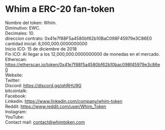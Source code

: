 # Whim a ERC-20 fan-token 
Nombre del token: Whim.  
Diminutivo: EWC.  
Decimales: 10.  
direccion contrato: 0x41e7f88F5a4580bf62b10BaC098F45979e3C86E0  
cantidad inicial: 8,000,000.0000000000  
Inicio ICO: 15 de diciembre de 2018  
Fin ICO: Al llegar a los 12,000,000.0000000000 de monedas en el mercado.  
Etherscan: https://etherscan.io/token/0x41e7f88f5a4580bf62b10bac098f45979e3c86e0   
Website:   
Twitter:   
Discord: https://discord.gg/qhRHU9G   
bitcointalk:  
Facebook:   
Linkedin: https://www.linkedin.com/company/whim-token  
Reddit: https://www.reddit.com/user/Whim_Token    
Instagram:   
YouTube:   
Contact mail: contact@whimtoken.com  
